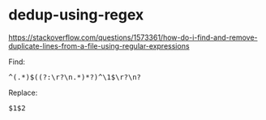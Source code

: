 # dedup-using-regex

https://stackoverflow.com/questions/1573361/how-do-i-find-and-remove-duplicate-lines-from-a-file-using-regular-expressions

Find:
<pre>^(.*)$((?:\r?\n.*)*?)^\1$\r?\n?</pre>

Replace:
<pre>$1$2</pre>
